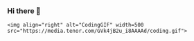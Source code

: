 ### Hi there 👋
    <img align="right" alt="CodingGIF" width=500 src="https://media.tenor.com/GVk4jB2u_i8AAAAd/coding.gif">


<!--
**AarizZafar/AarizZafar** is a ✨ _special_ ✨ repository because its `README.md` (this file) appears on your GitHub profile.

Here are some ideas to get you started:

- 🔭 I’m currently working on ...
- 🌱 I’m currently learning ...
- 👯 I’m looking to collaborate on ...
- 🤔 I’m looking for help with ...
- 💬 Ask me about ...
- 📫 How to reach me: ...
- 😄 Pronouns: ...
- ⚡ Fun fact: ...
-->
